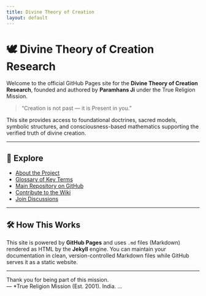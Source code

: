 ```yaml
---
title: Divine Theory of Creation
layout: default
---
```


# 🕊️ Divine Theory of Creation Research

Welcome to the official GitHub Pages site for the **Divine Theory of Creation Research**, founded and authored by **Paramhans Ji** under the True Religion Mission.

> “Creation is not past — it is Present in you.”

This site provides access to foundational doctrines, sacred models, symbolic structures, and consciousness-based mathematics supporting the verified truth of divine creation.

---

## 🔗 Explore

- [About the Project](./About)  
- [Glossary of Key Terms](./glossary)  
- [Main Repository on GitHub](https://github.com/ParamhansJi/Divine-Theory-of-Creation-Research)  
- [Contribute to the Wiki](https://github.com/ParamhansJi/Divine-Theory-of-Creation-Research/wiki)  
- [Join Discussions](https://github.com/ParamhansJi/Divine-Theory-of-Creation-Research/discussions)

---

## 🛠 How This Works

This site is powered by **GitHub Pages** and uses `.md` files (Markdown) rendered as HTML by the **Jekyll** engine. You can maintain your documentation in clean, version-controlled Markdown files while GitHub serves it as a static website.

---

Thank you for being part of this mission.  
— *True Religion Mission (Est. 2001). India.
...
